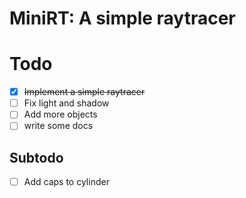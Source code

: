 # MiniRT: A simple raytracer

# Todo
- [x] ~~Implement a simple raytracer~~
- [ ] Fix light and shadow
- [ ] Add more objects
- [ ] write some docs 

## Subtodo
- [ ] Add caps to cylinder
